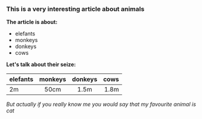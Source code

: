 
### This is a very interesting article about animals
**The article is about:**

* elefants
* monkeys
* donkeys
* cows

**Let's talk about their seize:**

|elefants      | monkeys  |   donkeys      |cows         |
| :----------- | :------: | :------------: | -----------:|
| 2m           | 50cm     | 1.5m           |     1.8m    |

*But actually if you really know me you would say that my favourite animal is cat*

